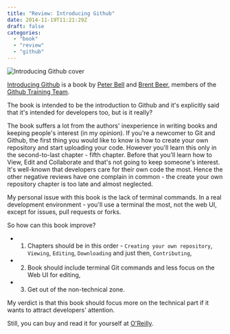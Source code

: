 ```yaml
---
title: "Review: Introducing Github"
date: 2014-11-19T11:21:29Z
draft: false
categories:
  - "book"
  - "review"
  - "github"
---
```


![Introducing Github cover](http://akamaicovers.oreilly.com/images/0636920033059/lrg.jpg "Introducing Github cover")


[Introducing Github](http://shop.oreilly.com/product/0636920033059.do) is a book by [Peter Bell](http://www.oreilly.com/pub/au/6204) and [Brent Beer](http://www.oreilly.com/pub/au/6247), members of the [Github Training Team](https://github.com/githubtraining).


The book is intended to be the introduction to Github and it's explicitly said that it's intended for developers too, but is it really?

The book suffers a lot from the authors' inexperience in writing books and keeping people's interest (in my opinion). If you're a newcomer to Git and Github, the first thing you would like to know is how to create your own repository and start uploading your code. However you'll learn this only in the second-to-last chapter - fifth chapter. Before that you'll learn how to View, Edit and Collaborate and that's not going to keep someone's interest. It's well-known that developers care for their own code the most. Hence the other negative reviews have one complain in common - the create your own repository chapter is too late and almost neglected.

My personal issue with this book is the lack of terminal commands. In a real development environment - you'll use a terminal the most, not the web UI, except for issues, pull requests or forks.


So how can this book improve?

* 1. Chapters should be in this order - `Creating your own repository`, `Viewing`, `Editing`, `Downloading` and just then, `Contributing`,
* 2. Book should include terminal Git commands and less focus on the Web UI for editing,
* 3. Get out of the non-technical zone.


My verdict is that this book should focus more on the technical part if it wants to attract developers' attention.


Still, you can buy and read it for yourself at [O'Reilly](http://shop.oreilly.com/product/0636920033059.do#).